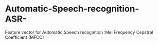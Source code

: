 Automatic-Speech-recognition-ASR-
=================================

Feature vector for Automatic Speech recognition :Mel Frequency Cepstral Coefficient (MFCC)
